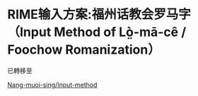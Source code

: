 # RIME输入方案:福州话教会罗马字（Input Method of Lò̤-mā-cê / Foochow Romanization）

已轉移至

[Nang-muoi-sing/Input-method](https://github.com/Nang-muoi-sing/Input-method)
